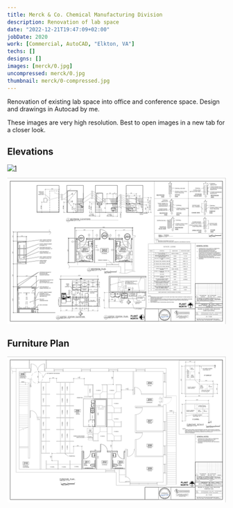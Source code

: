 ```yaml
---
title: Merck & Co. Chemical Manufacturing Division
description: Renovation of lab space
date: "2022-12-21T19:47:09+02:00"
jobDate: 2020
work: [Commercial, AutoCAD, "Elkton, VA"]
techs: []
designs: []
images: [merck/0.jpg]
uncompressed: merck/0.jpg
thumbnail: merck/0-compressed.jpg
---
```


Renovation of existing lab
space into office and conference space. Design and drawings in Autocad by me.

These images are very high resolution. Best to open images in a new tab for a closer look.

## Elevations

<div class="zoom">
<a href="0.jpg">

![1](1-compressed.jpg)

</a>
</div>

<div class="zoom">
<a href="3.jpg">

![3](3-compressed.jpg)

</a>
</div>

## Furniture Plan

<div class="zoom">
<a href="2.jpg">

![2](2-compressed.jpg)

</a>
</div>
